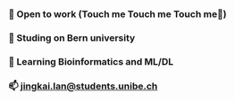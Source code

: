 ### 💼 Open to work (Touch me Touch me Touch me🥺)
### 🔭 Studing on Bern university
### 🌱 Learning Bioinformatics and ML/DL
### 📫 jingkai.lan@students.unibe.ch
